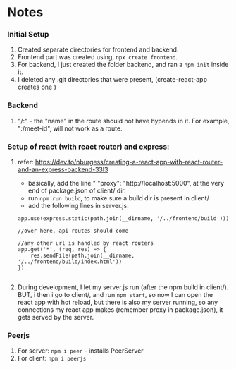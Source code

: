 # Notes

### Initial Setup

1. Created separate directories for frontend and backend.
2. Frontend part was created using, `npx create frontend`.
3. For backend, I just created the folder backend, and ran a `npm init` inside
    it.
4. I deleted any .git directories that were present, (create-react-app creates
    one )

### Backend
1. "/:<name>" - the "name" in the route should not have hypends in it. For
    example, ":/meet-id", will not work as a route.


### Setup of react (with react router) and express:
1. refer: https://dev.to/nburgess/creating-a-react-app-with-react-router-and-an-express-backend-33l3

    - basically, add the line "  "proxy": "http://localhost:5000", at the very
        end of package.json of client/ dir.
    - run `npm run build`, to make sure a build dir is present in client/
    - add the following lines in server.js:
    ```
    app.use(express.static(path.join(__dirname, '/../frontend/build')))

    //over here, api routes should come

    //any other url is handled by react routers
    app.get('*', (req, res) => {
        res.sendFile(path.join(__dirname, '/../frontend/build/index.html'))
    })


    ```
2. During development, I let my server.js run (after the npm build in client/).
    BUT, i then i go to client/, and run `npm start`, so now I can open
    the react app with hot reload, but there is also my server running, so
    any connections my react app makes (remember proxy in package.json), it
    gets served by the server.

### Peerjs
1. For server: `npm i peer` - installs PeerServer
2. For client: `npm i peerjs`
